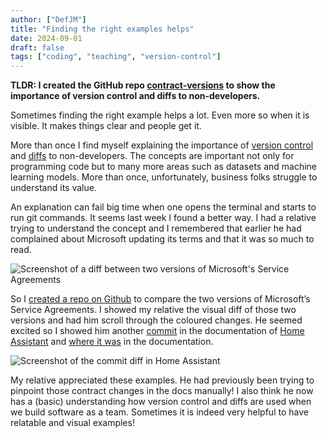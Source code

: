 ```yaml
---
author: ["DefJM"]
title: "Finding the right examples helps"
date: 2024-09-01
draft: false 
tags: ["coding", "teaching", "version-control"]
---
```


**TLDR: I created the GitHub repo [contract-versions](https://github.com/DefJM/contract-versions) to show the importance of version control and diffs to non-developers.**

Sometimes finding the right example helps a lot. Even more so when it is visible. It makes things clear and people get it.

More than once I find myself explaining the importance of [version control](https://en.wikipedia.org/wiki/Version_control) and [diffs](https://dictionary.cambridge.org/dictionary/english/diff) to non-developers. The concepts are important not only for programming code but to many more areas such as datasets and machine learning models. More than once, unfortunately, business folks struggle to understand its value.

An explanation can fail big time when one opens the terminal and starts to run git commands. It seems last week I found a better way. I had a relative trying to understand the concept and I remembered that earlier he had complained about Microsoft updating its terms and that it was so much to read. 

![Screenshot of a diff between two versions of Microsoft's Service Agreements](../images/diff-ms-service-agreements.png)

So I [created a repo on Github](https://github.com/DefJM/contract-versions) to compare the two versions of Microsoft’s Service Agreements. I showed my relative the visual diff of those two versions and had him scroll through the coloured changes. He seemed excited so I showed him another [commit](https://github.com/home-assistant/home-assistant.io/commit/e5eff4be6e641f112e62df7cb1865659b613f52b) in the documentation of [Home Assistant](https://www.home-assistant.io) and [where it was](https://www.home-assistant.io/integrations/alexa.smart_home/#add-code-to-the-lambda-function) in the documentation. 

![Screenshot of the commit diff in Home Assistant](../images/commit-diff-home-assistant.png)

My relative appreciated these examples. He had previously been trying to pinpoint those contract changes in the docs manually! I also think he now has a (basic) understanding how version control and diffs are used when we build software as a team. Sometimes it is indeed very helpful to have relatable and visual examples!

